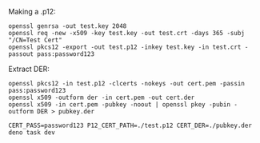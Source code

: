 Making a .p12: 
```
openssl genrsa -out test.key 2048
openssl req -new -x509 -key test.key -out test.crt -days 365 -subj "/CN=Test Cert"
openssl pkcs12 -export -out test.p12 -inkey test.key -in test.crt -passout pass:password123
```

Extract DER:
```
openssl pkcs12 -in test.p12 -clcerts -nokeys -out cert.pem -passin pass:password123
openssl x509 -outform der -in cert.pem -out cert.der
openssl x509 -in cert.pem -pubkey -noout | openssl pkey -pubin -outform DER > pubkey.der
```

```CERT_PASS=password123 P12_CERT_PATH=./test.p12 CERT_DER=./pubkey.der deno task dev```



